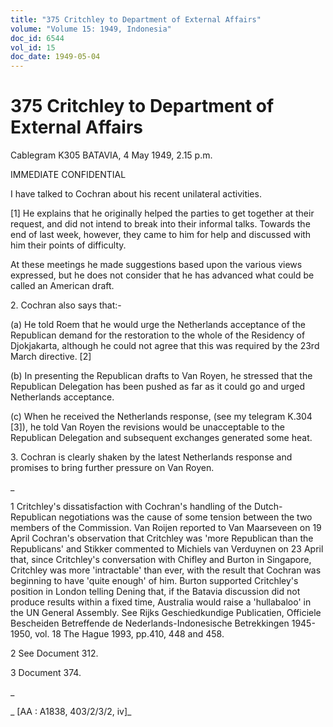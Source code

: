 ```yaml
---
title: "375 Critchley to Department of External Affairs"
volume: "Volume 15: 1949, Indonesia"
doc_id: 6544
vol_id: 15
doc_date: 1949-05-04
---
```


# 375 Critchley to Department of External Affairs

Cablegram K305 BATAVIA, 4 May 1949, 2.15 p.m.

IMMEDIATE CONFIDENTIAL

I have talked to Cochran about his recent unilateral activities.

[1] He explains that he originally helped the parties to get together at their request, and did not intend to break into their informal talks. Towards the end of last week, however, they came to him for help and discussed with him their points of difficulty.

At these meetings he made suggestions based upon the various views expressed, but he does not consider that he has advanced what could be called an American draft.

2\. Cochran also says that:-

(a) He told Roem that he would urge the Netherlands acceptance of the Republican demand for the restoration to the whole of the Residency of Djokjakarta, although he could not agree that this was required by the 23rd March directive. [2]

(b) In presenting the Republican drafts to Van Royen, he stressed that the Republican Delegation has been pushed as far as it could go and urged Netherlands acceptance.

(c) When he received the Netherlands response, (see my telegram K.304 [3]), he told Van Royen the revisions would be unacceptable to the Republican Delegation and subsequent exchanges generated some heat.

3\. Cochran is clearly shaken by the latest Netherlands response and promises to bring further pressure on Van Royen.

_

1 Critchley's dissatisfaction with Cochran's handling of the Dutch-Republican negotiations was the cause of some tension between the two members of the Commission. Van Roijen reported to Van Maarseveen on 19 April Cochran's observation that Critchley was 'more Republican than the Republicans' and Stikker commented to Michiels van Verduynen on 23 April that, since Critchley's conversation with Chifley and Burton in Singapore, Critchley was more 'intractable' than ever, with the result that Cochran was beginning to have 'quite enough' of him. Burton supported Critchley's position in London telling Dening that, if the Batavia discussion did not produce results within a fixed time, Australia would raise a 'hullabaloo' in the UN General Assembly. See Rijks Geschiedkundige Publicatien, Officiele Bescheiden Betreffende de Nederlands-Indonesische Betrekkingen 1945-1950, vol. 18 The Hague 1993, pp.410, 448 and 458.

2 See Document 312.

3 Document 374.

_

_ [AA : A1838, 403/2/3/2, iv]_
